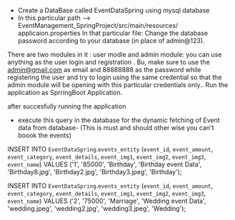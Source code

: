 
* Create a DataBase called EventDataSpring using mysql database
* In this particular path --> EventManagement_SpringProject/src/main/resources/ applicaion.properties
   In that particular file:
      Change the database password according to your database (in place of admin@123).

There are two modules in it :  user modle and admin module:
  you can use anything as the user login and registration .
  Bu, make sure to use the admin@gmail.com as email and 88888888 as the password while registering the user and try to login using the same credential so that the admin module will be opening with this particular credentials only..
Run the application as SprringBoot Application.

after succesfully running the application
* execute this query in the database for the dynamic fetching of Event data from database- (This is must and should other wise you can't boook the events)

INSERT INTO `EventDataSpring`.`events_entity` (`event_id`, `event_amount`, `event_category`, `event_details`, `event_img1`, `event_img2`, `event_img3`, `event_name`) VALUES ('1', '85000', 'Birthday', 'Birthday event Data', 'Birthday8.jpg', 'Birthday2.jpg', 'Birthday3.jpeg', 'Birthday');


INSERT INTO `EventDataSpring`.`events_entity` (`event_id`, `event_amount`, `event_category`, `event_details`, `event_img1`, `event_img2`, `event_img3`, `event_name`) VALUES ('2', '75000', 'Marriage', 'Wedding event Data', 'wedding.jpeg', 'wedding2.jpg', 'wedding3.jpeg', 'Wedding');
